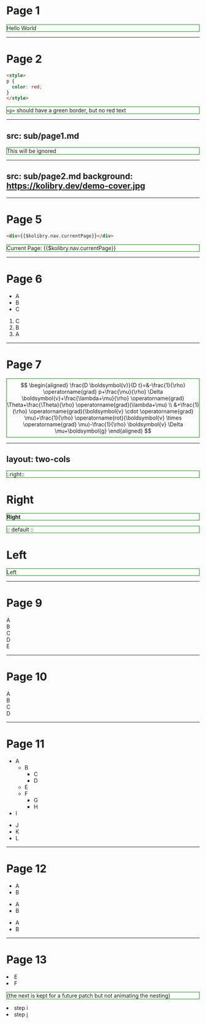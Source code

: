 # Page 1

Hello World

---

# Page 2

```html
<style>
p {
  color: red;
}
</style>
```

`<p>` should have a green border, but no red text

<style>
p {
  border: 1px solid green;
}
</style>

---
src: sub/page1.md
---

This will be ignored

---
src: sub/page2.md
background: https://kolibry.dev/demo-cover.jpg
---

---

# Page 5

```html
<div>{{$kolibry.nav.currentPage}}</div>
```

Current Page: {{$kolibry.nav.currentPage}}

---

# Page 6

<v-clicks>

- A
- B
- C

</v-clicks>


<v-clicks>

1. C
2. B
3. A

</v-clicks>

---

# Page 7

$$
\begin{aligned}
\frac{D \boldsymbol{v}}{D t}=&-\frac{1}{\rho} \operatorname{grad} p+\frac{\mu}{\rho} \Delta \boldsymbol{v}+\frac{\lambda+\mu}{\rho} \operatorname{grad} \Theta+\frac{\Theta}{\rho} \operatorname{grad}(\lambda+\mu) \\
&+\frac{1}{\rho} \operatorname{grad}(\boldsymbol{v} \cdot \operatorname{grad} \mu)+\frac{1}{\rho} \operatorname{rot}(\boldsymbol{v} \times \operatorname{grad} \mu)-\frac{1}{\rho} \boldsymbol{v} \Delta \mu+\boldsymbol{g}
\end{aligned}
$$

---
layout: two-cols
---

::right::

# Right

<b>Right</b>

:: default ::

# Left

Left

---

# Page 9

<div class="cy-content">
  <div v-click="3">A</div>
  <div v-click="2">B</div>
  <div v-click="1">C</div>
  <div v-click.hide="4">D</div>
  <v-click hide><div>E</div></v-click>
</div>

---

# Page 10

<div class="cy-content-hide">
  <div v-click-hide>A</div>
  <div v-click-hide>B</div>
  <div v-click>C</div>
  <div v-click-hide>D</div>
</div>

---

# Page 11

<div class="cy-depth">
<v-clicks depth="3">

- A
  - B
    - C
    - D
  - E
  - F
    - G
    - H
- I

</v-clicks>

<v-clicks>

- J
- K
- L

</v-clicks>
</div>

---

# Page 12

<v-clicks>
  <ul><li>A</li><li>B</li></ul>
</v-clicks>

<wrap-in-clicks>
  <ul><li>A</li><li>B</li></ul>
</wrap-in-clicks>

<wrap-in-clicks>

- A
- B

</wrap-in-clicks>

---

# Page 13

<div class="cy-wrapdecorate">
<wrap-in-clicks-decorate>
  <li>E</li>
  <li>F</li>
</wrap-in-clicks-decorate>

(the next is kept for a future patch but not animating the nesting)

<wrap-in-component-in-clicks>
  <li>step i</li>
  <li>step j</li>
</wrap-in-component-in-clicks>
</div>
